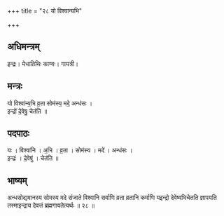 +++
title = "२८ यो विश्वान्यभि"

+++
## अधिमन्त्रम्
इन्द्रः। मेधातिथिः काण्वः। गायत्री।

## मन्त्रः
यो विश्वा॑न्य॒भि व्र॒ता सोम॑स्य॒ मदे॒ अन्ध॑सः ।  
इन्द्रो॑ दे॒वेषु॒ चेत॑ति ॥

## पदपाठः
यः । विश्वा॑नि । अ॒भि । व्र॒ता । सोम॑स्य । मदे॑ । अन्ध॑सः ।  
इन्द्रः॑ । दे॒वेषु॑ । चेत॑ति ॥

## भाष्यम्
अन्धसोद्यमानस्य सोमस्य मदे संजाते विश्वानि सर्वाणि व्रता व्रतानि कर्माणि यइन्द्रो देवेष्वभिचेतति ज्ञापयति तस्माइन्द्राय देवत्तं ब्रह्मगायतेत्यर्थः ॥ २८ ॥